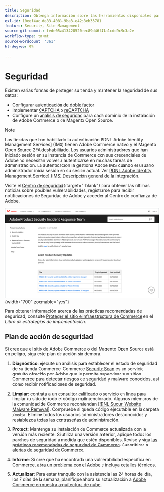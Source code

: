 ```yaml
---
title: Seguridad
description: Obtenga información sobre las herramientas disponibles para proteger sus tiendas y datos, y las directrices para un plan de acción de seguridad si detecta un compromiso.
exl-id: 10eef4ac-de83-4083-9ba3-e42c8eb33781
feature: Security, Site Management
source-git-commit: fede05a413428520eec89d46f41a1cdd9c9c3a2e
workflow-type: tm+mt
source-wordcount: '361'
ht-degree: 0%

---
```


# Seguridad

Existen varias formas de proteger su tienda y mantener la seguridad de sus datos:

- Configurar [autenticación de doble factor](security-two-factor-authentication.md)
- Implementar [CAPTCHA](security-captcha.md) o [reCAPTCHA](security-google-recaptcha.md)
- Configure un [análisis de seguridad](security-scan.md) para cada dominio de la instalación de Adobe Commerce o de Magento Open Source.

>[!NOTE]
>
>Las tiendas que han habilitado la autenticación [!DNL Adobe Identity Management Services] (IMS) tienen Adobe Commerce nativo y el Magento Open Source 2FA deshabilitado. Los usuarios administradores que han iniciado sesión en su instancia de Commerce con sus credenciales de Adobe no necesitan volver a autenticarse en muchas tareas de administración. La autenticación la gestiona Adobe IMS cuando el usuario administrador inicia sesión en su sesión actual. Ver [[!DNL Adobe Identity Management Service] (IMS) Descripción general de la integración](../getting-started/adobe-ims-integration-overview.md).

Visite el [Centro de seguridad](https://helpx.adobe.com/security.html){:target=&quot;_blank&quot;} para obtener las últimas noticias sobre posibles vulnerabilidades, registrarse para recibir notificaciones de Seguridad de Adobe y acceder al Centro de confianza de Adobe.

![Centro de seguridad](./assets/product-security-home.png){width="700" zoomable="yes"}

Para obtener información acerca de las prácticas recomendadas de seguridad, consulte [Proteger el sitio e infraestructura de Commerce](https://experienceleague.adobe.com/docs/commerce-operations/implementation-playbook/best-practices/launch/security-best-practices.html) en el _Libro de estrategias de implementación_.

## Plan de acción de seguridad

Si cree que el sitio de Adobe Commerce o del Magento Open Source está en peligro, siga este plan de acción sin demora.

1. **Diagnóstico**: ejecute un análisis para establecer el estado de seguridad de su tienda Commerce. Commerce [Security Scan](security-scan.md) es un servicio gratuito ofrecido por Adobe que le permite supervisar sus sitios Commerce para detectar riesgos de seguridad y malware conocidos, así como recibir notificaciones de seguridad.

1. **Limpiar**: contrata a un [consultor calificado](https://solutionpartners.adobe.com/s/directory/?partner_type=1) o servicio en línea para limpiar tu sitio de todo el código malintencionado. Algunos miembros de la comunidad de Commerce recomiendan [[!DNL Sucuri Website Malware Removal]](https://sucuri.net/website-antivirus/malware-removal). Compruebe si queda código ejecutable en la carpeta `/media`. Elimine todos los usuarios administradores desconocidos y restablezca todas las contraseñas de administración.

1. **Protect**: Mantenga su instalación de Commerce actualizada con la versión más reciente. Si utiliza una versión anterior, aplique todos los parches de seguridad a medida que estén disponibles. Revise y siga [las prácticas recomendadas de seguridad de Commerce](https://www.adobe.com/content/dam/cc/en/trust-center/ungated/whitepapers/experience-cloud/adobe-commerce-best-practices-guide.pdf). Suscribirse a [alertas de seguridad de Commerce](https://www.adobe.com/subscription/adbeSecurityNotifications.html).

1. **Informe**: Si cree que ha encontrado una vulnerabilidad específica en Commerce, [abra un problema con el Adobe](https://hackerone.com/adobe?type=team) e incluya detalles técnicos.

1. **Actualizar**: Para estar tranquilo con la asistencia las 24 horas del día, los 7 días de la semana, planifique ahora su actualización a [Adobe Commerce en nuestra arquitectura de nube](https://business.adobe.com/products/magento/cloud-delivery.html).
